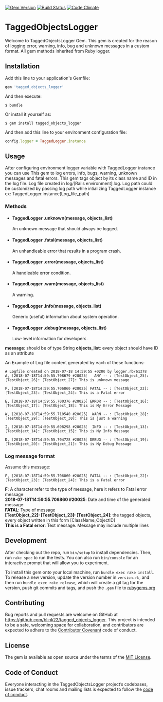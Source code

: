 [![Gem Version](https://badge.fury.io/rb/tagged_objects_logger.svg)](https://badge.fury.io/rb/tagged_objects_logger)
[![Build Status](https://travis-ci.org/blink22/tagged_objects_logger.svg?branch=master)](https://travis-ci.org/blink22/tagged_objects_logger)
[![Code Climate](https://codeclimate.com/github/codeclimate/codeclimate/badges/gpa.svg)](https://codeclimate.com/github/blink22/tagged_objects_logger)

# TaggedObjectsLogger

Welcome to TaggedObjectsLogger Gem. This gem is created for the reason of logging error, warning, info, bug and unknown messages in a custom format. All gem methods inherited from Ruby logger.

## Installation

Add this line to your application's Gemfile:

```ruby
gem 'tagged_objects_logger'
```

And then execute:

    $ bundle

Or install it yourself as:

    $ gem install tagged_objects_logger

And then add this line to your environment configuration file:
```ruby
config.logger = TaggedLogger.instance
```

## Usage

After configuring environment logger variable with TaggedLogger instance you can use This gem to log errors, info, bugs, warning, unknown messages and fatal errors.
This gem tags object by its class name and ID in the log file.
Log file created in log/[Rails environment].log.
Log path could be customized by passing log path while intializing TaggedLogger instance ex: TaggedLogger.instance(Log_file_path)

### Methods

- #### TaggedLogger .unknown(message, objects_list)
  An unknown message that should always be logged.
- #### TaggedLogger .fatal(message, objects_list)
  An unhandleable error that results in a program crash.
- #### TaggedLogger .error(message, objects_list)
  A handleable error condition.
- #### TaggedLogger .warn(message, objects_list)
  A warning.
- #### TaggedLogger .info(message, objects_list)
  Generic (useful) information about system operation.
- #### TaggedLogger .debug(message, objects_list)
  Low-level information for developers.

__message__: should be of type String
__objects_list__: every object should have ID as an attribute

An Example of Log file content generated by each of these functions:
```
# Logfile created on 2018-07-18 14:59:55 +0200 by logger.rb/61378
A, [2018-07-18T14:59:55.708679 #20025]   ANY -- : [TestObject_25]: [TestObject_26]: [TestObject_27]: This is unknown message

F, [2018-07-18T14:59:55.706860 #20025] FATAL -- : [TestObject_22]: [TestObject_23]: [TestObject_24]: This is a Fatal error

E, [2018-07-18T14:59:55.700376 #20025] ERROR -- : [TestObject_16]: [TestObject_17]: [TestObject_18]: This is My Error Message

W, [2018-07-18T14:59:55.710540 #20025]  WARN -- : [TestObject_28]: [TestObject_29]: [TestObject_30]: This is just a warning

I, [2018-07-18T14:59:55.698298 #20025]  INFO -- : [TestObject_13]: [TestObject_14]: [TestObject_15]: This is My Info Message

D, [2018-07-18T14:59:55.704728 #20025] DEBUG -- : [TestObject_19]: [TestObject_20]: [TestObject_21]: This is My Debug Message
```

### Log message format
Assume this message:
```
F, [2018-07-18T14:59:55.706860 #20025] FATAL -- : [TestObject_22]: [TestObject_23]: [TestObject_24]: This is a Fatal error
```
__F__: A character refer to the type of message, here it refers to Fatal error message  
__2018-07-18T14:59:55.706860 \#20025__: Date and time of the generated message  
__FATAL__: Type of message  
__[TestObject_22]: [TestObject_23]: [TestObject_24]__: the tagged objects, every object written in this form [ClassName_ObjectID]  
__This is a Fatal error__: Text message. Message may include multiple lines  

## Development

After checking out the repo, run `bin/setup` to install dependencies. Then, run `rake spec` to run the tests. You can also run `bin/console` for an interactive prompt that will allow you to experiment.

To install this gem onto your local machine, run `bundle exec rake install`. To release a new version, update the version number in `version.rb`, and then run `bundle exec rake release`, which will create a git tag for the version, push git commits and tags, and push the `.gem` file to [rubygems.org](https://rubygems.org).

## Contributing

Bug reports and pull requests are welcome on GitHub at https://github.com/blink22/tagged_objects_logger. This project is intended to be a safe, welcoming space for collaboration, and contributors are expected to adhere to the [Contributor Covenant](http://contributor-covenant.org) code of conduct.

## License

The gem is available as open source under the terms of the [MIT License](https://opensource.org/licenses/MIT).

## Code of Conduct

Everyone interacting in the TaggedObjectsLogger project’s codebases, issue trackers, chat rooms and mailing lists is expected to follow the [code of conduct](https://github.com/blink22/tagged_objects_logger/blob/master/CODE_OF_CONDUCT.md).

